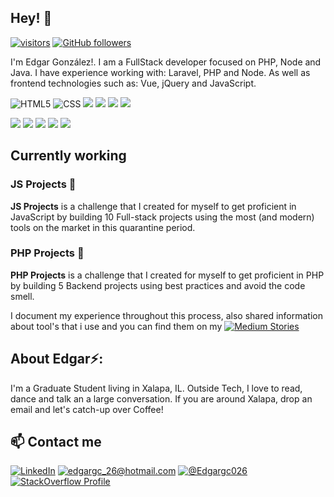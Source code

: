 <h2>Hey! 👋</h2>

[![visitors](https://visitor-badge.laobi.icu/badge?page_id=EdgarGc026.EdgarGc026)](https://github.com/edgargc026) [![GitHub followers](https://img.shields.io/github/followers/edgargc026.svg?style=social&label=Follow)](https://github.com/edgargc026?tab=followers)

I'm Edgar González!. I am a FullStack developer focused on PHP, Node and Java. I have experience working with: Laravel, PHP and Node. As well as frontend technologies such as: Vue, jQuery and JavaScript. 

  <span>![HTML5](https://img.shields.io/badge/HTML5-E34F26?style=for-the-badge&logo=html5&logoColor=white)</span> 
  <span>![CSS](https://img.shields.io/badge/CSS3-1572B6?style=for-the-badge&logo=css3&logoColor=white)</span> 
  <span>![](https://img.shields.io/badge/JavaScript-323330?style=for-the-badge&logo=javascript&logoColor=F7DF1)</span>
  <span>![](https://img.shields.io/badge/Vue.js-35495E?style=for-the-badge&logo=vuedotjs&logoColor=4FC08D)</span>
  <span>![](https://img.shields.io/badge/Tailwind_CSS-38B2AC?style=for-the-badge&logo=tailwind-css&logoColor=white)</span>
  <span>![](https://img.shields.io/badge/Bootstrap-563D7C?style=for-the-badge&logo=bootstrap&logoColor=white)</span>
  
  <span>![](https://img.shields.io/badge/PHP-777BB4?style=for-the-badge&logo=php&logoColor=white)</span>
  <span>![](https://img.shields.io/badge/Java-ED8B00?style=for-the-badge&logo=java&logoColor=white)</span>
  <span>![](https://img.shields.io/badge/Node.js-339933?style=for-the-badge&logo=nodedotjs&logoColor=white)</span>
  <span>![](https://img.shields.io/badge/Express.js-000000?style=for-the-badge&logo=express&logoColor=white)</span>
  <span>![](https://img.shields.io/badge/Laravel-FF2D20?style=for-the-badge&logo=laravel&logoColor=white)</span>
  

<h2>Currently working</h2>

<h3>JS Projects 💯</h3>

__JS Projects__ is a challenge that I created for myself to get proficient in JavaScript by building 10 Full-stack projects using the most (and modern) tools on the market in this quarantine period.

<h3>PHP Projects 💯</h4>

__PHP Projects__ is a challenge that I created for myself to get proficient in PHP by building 5 Backend projects using best practices and avoid the code smell.

I document my experience throughout this process, also shared information about tool's that i use and you can find them on my <a href="https://edggc026.medium.com/" target="_blank">![Medium Stories](https://img.shields.io/badge/Medium-12100E?style=for-the-badge&logo=medium&logoColor=white)</a>

<!-- Check out the GitHub repository:
<div>
  <p>
    <a href="https://github.com/EdgarGc026/JSFullStackProjects">
      <img src="" alt="GitHub Stats" />
    </a>
    <a href="https://github.com/EdgarGc026/">
      <img src="" alt="GitHub Stats" />
    </a>
  </p>
</div>

<h2>👀 Stats</h2>

<div>
  <p align="center">
    <b><em>Now listening to:</em></b> <br/>
    <img src="https://spotify-github-profile.vercel.app/api/view?uid=lakshmanan.meiyappan&cover_image=true&theme=novatorem" alt="Now Listenting to" />
  </p>
  
  <p align="center">
  <b><em>Overall GitHub Stats:</em></b> <br/>
    <img src="https://github-readme-streak-stats.herokuapp.com/?user=laxmena" alt="GitHub Stats" /> <br/><br/>
  <b><em>My Programming activity (Last 7 days):</em></b> <br/>
    <img src="https://github-readme-stats.vercel.app/api/wakatime?username=laxmena" alt="WakaTime" />
  </p>
</div>
-->

<h2> About Edgar⚡:</h2>

I'm a Graduate Student living in Xalapa, IL. Outside Tech, I love to read, dance and talk an a large conversation. If you are around Xalapa, drop an email and let's catch-up over Coffee!

<h2> 📫 Contact me </h2>

<a href="https://www.linkedin.com/in/edgargc026/" target="_blank">![LinkedIn](https://img.shields.io/badge/LinkedIn-0077B5?style=for-the-badge&logo=linkedin&logoColor=white)</a> 
<a href="mailto:edgargc_26@hotmail.com" target="_blank">![edgargc_26@hotmail.com](https://img.shields.io/badge/Microsoft_Outlook-0078D4?style=for-the-badge&logo=microsoft-outlook&logoColor=white)</a>
<a href="https://twitter.com/EdgarGc026" target="_blank">![@Edgargc026](https://img.shields.io/badge/Twitter-1DA1F2?style=for-the-badge&logo=twitter&logoColor=white)</a>
<a href="https://es.stackoverflow.com/users/85432/edgar-gc" target="_blank">![StackOverflow Profile](https://img.shields.io/badge/Stack_Overflow-FE7A16?style=for-the-badge&logo=stack-overflow&logoColor=white)</a>
